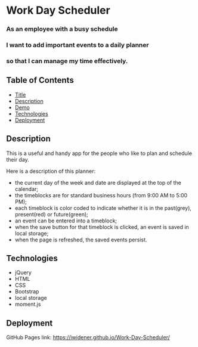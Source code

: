 # Work Day Scheduler

### As an employee with a busy schedule <br>
### I want to add important events to a daily planner <br>
### so that I can manage my time effectively. <br>

## Table of Contents
- [Title](#Work%20Day%20Scheduler)
- [Description](#Description)
- [Demo](#Demo)
- [Technologies](#Technologies)
- [Deployment](#Deployment)

## Description
This is a useful and handy app for the people who like to plan and schedule their day.<br>

Here is a description of this planner:<br>
* the current day of the week and date are displayed at the top of the calendar;<br>
* the timeblocks are for standard business hours (from 9:00 AM to 5:00 PM);<br>
* each timeblock is color coded to indicate whether it is in the past(grey), present(red) or future(green);<br>
* an event can be entered into a timeblock;<br>
* when the save button for that timeblock is clicked, an event is saved in local storage;<br>
* when the page is refreshed, the saved events persist.<br>

## Technologies
* jQuery
* HTML
* CSS
* Bootstrap
* local storage
* moment.js

## Deployment
GitHub Pages link: https://iwidener.github.io/Work-Day-Scheduler/